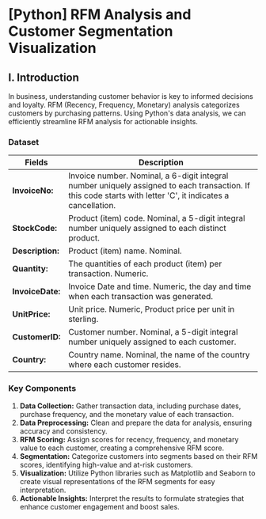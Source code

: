 # [Python] RFM Analysis and Customer Segmentation Visualization

## I. Introduction
In business, understanding customer behavior is key to informed decisions and loyalty. RFM (Recency, Frequency, Monetary) analysis categorizes customers by purchasing patterns. Using Python's data analysis, we can efficiently streamline RFM analysis for actionable insights.

### Dataset 

| Fields | Description 
|-|-
|**InvoiceNo:** |Invoice number. Nominal, a 6-digit integral number uniquely assigned to each transaction. If this code starts with letter 'C', it indicates a cancellation.
|**StockCode:** |Product (item) code. Nominal, a 5-digit integral number uniquely assigned to each distinct product.
|**Description:** |Product (item) name. Nominal.
|**Quantity:** |The quantities of each product (item) per transaction. Numeric.
|**InvoiceDate:** |Invoice Date and time. Numeric, the day and time when each transaction was generated.
|**UnitPrice:** |Unit price. Numeric, Product price per unit in sterling.
|**CustomerID:** |Customer number. Nominal, a 5-digit integral number uniquely assigned to each customer.
|**Country:**|Country name. Nominal, the name of the country where each customer resides.

### Key Components

1. **Data Collection:** Gather transaction data, including purchase dates, purchase frequency, and the monetary value of each transaction.
2. **Data Preprocessing:** Clean and prepare the data for analysis, ensuring accuracy and consistency.
3. **RFM Scoring:** Assign scores for recency, frequency, and monetary value to each customer, creating a comprehensive RFM score.
4. **Segmentation:** Categorize customers into segments based on their RFM scores, identifying high-value and at-risk customers.
5. **Visualization:** Utilize Python libraries such as Matplotlib and Seaborn to create visual representations of the RFM segments for easy interpretation.
6. **Actionable Insights:** Interpret the results to formulate strategies that enhance customer engagement and boost sales.



